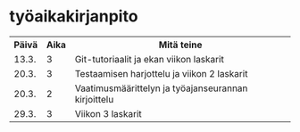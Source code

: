 # työaikakirjanpito

<table style="width:100%">
  <tr>
    <th>Päivä</th>
    <th>Aika</th> 
    <th>Mitä teine</th>
  </tr>
  <tr>
    <td>13.3.</td>
    <td>3</td>
    <td>Git-tutoriaalit ja ekan viikon laskarit</td>
  </tr>
  <tr>
    <td>20.3.</td>
    <td>3</td>
    <td>Testaamisen harjottelu ja viikon 2 laskarit</td>
  </tr>
  <tr>
    <td>20.3.</td>
    <td>2</td>
    <td>Vaatimusmäärittelyn ja työajanseurannan kirjoittelu</td>
  </tr>
  <tr>
    <td>29.3.</td>
    <td>3</td>
    <td>Viikon 3 laskarit</td>
  </tr>
</table>

</body>
</html>

